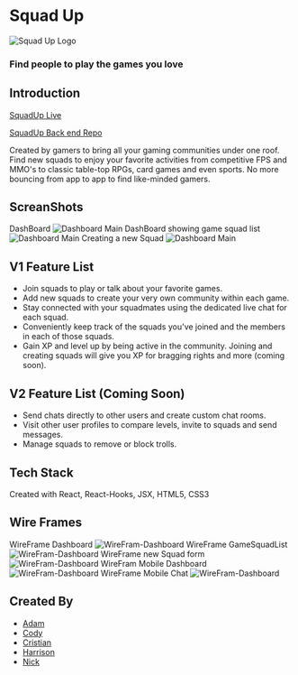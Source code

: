 # Squad Up 

![Squad Up Logo](src\pictures\squaduplogo.png)

### Find people to play the games you love

## Introduction

[SquadUp Live](https://squadup.now.sh "Live Site")

[SquadUp Back end Repo](https://github.com/nickjlee/squad-up-api "Back End Repo")

Created by gamers to bring all your gaming communities under one roof. Find new squads to enjoy your favorite activities from competitive FPS and MMO's to classic table-top RPGs, card games and even sports. No more bouncing from app to app to find like-minded gamers. 

## ScreanShots
DashBoard
  ![Dashboard Main](src\pictures\DashBoardWithUpdatedChat.png)
DashBoard showing game squad list
  ![Dashboard Main](src\pictures\DashBoardSquads.png)
Creating a new Squad
  ![Dashboard Main](src\pictures\DashBoardMakeSquad.png)


## V1 Feature List
* Join squads to play or talk about your favorite games.
* Add new squads to create your very own community within each game.
* Stay connected with your squadmates using the dedicated live chat for each squad. 
* Conveniently keep track of the squads you've joined and the members in each of those squads. 
* Gain XP and level up by being active in the community. Joining and creating squads will give you XP for bragging rights and more (coming soon). 

## V2 Feature List (Coming Soon)
* Send chats directly to other users and create custom chat rooms. 
* Visit other user profiles to compare levels, invite to squads and send messages. 
* Manage squads to remove or block trolls.

## Tech Stack
Created with React, React-Hooks, JSX, HTML5, CSS3 

## Wire Frames
WireFrame Dashboard
![WireFram-Dashboard](src\pictures\WireFrame-Dashboard.PNG)
WireFrame GameSquadList
![WireFram-Dashboard](src\pictures\WireFrame-GameSquadList.PNG)
WireFrame new Squad form
![WireFram-Dashboard](src\pictures\WireFrame-newSquadForm.PNG)
WireFram Mobile Dashboard
![WireFram-Dashboard](src\pictures\WireFrame-Mobile-Dash.PNG)
WireFrame Mobile Chat
![WireFram-Dashboard](src\pictures\WireFrame-Mobile-chat.PNG)
## Created By
* [Adam](https://github.com/AdamPavlicek "Adam's Github")
* [Cody](https://github.com/cgillette12 "Cody's Github")
* [Cristian](https://github.com/therealcriscam "Cristian's Github")
* [Harrison](https://github.com/hhcgit "Harrison's Github")
* [Nick](https://github.com/nickjlee "Nick's Github")
